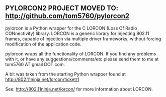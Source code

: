 ## PYLORCON2 PROJECT MOVED TO: http://github.com/tom5760/pylorcon2 ##


pylorcon is a Python wrapper for the C LORCON (Loss Of Radio CONnectivity) library.  LORCON is a generic library for injecting 802.11 frames, capable of injection via multiple driver frameworks, without forcing modification of the application code.

pylorcon wraps all the functionality of LORCON.  If you find any problems with it, or have any suggestions/comments/etc please send them to me at tom5760 AT gmail DOT com.

A bit was taken from the starting Python wrapper found at http://802.11ninja.net/lorcon/ticket/1

See: http://802.11ninja.net/lorcon/ for more information about LORCON.